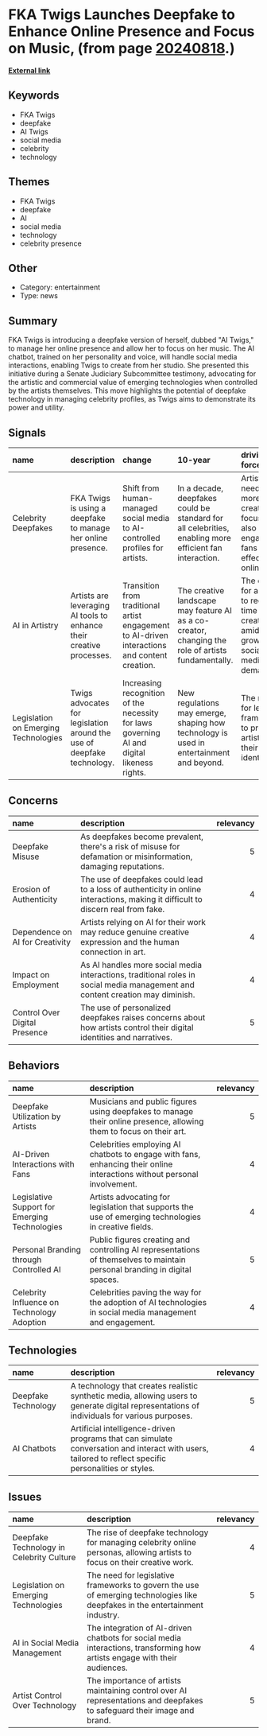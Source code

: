 # __FKA Twigs Launches Deepfake to Enhance Online Presence and Focus on Music__, (from page [20240818](https://kghosh.substack.com/p/20240818).)

__[External link](https://futureparty.com/fka-twigs-deepfake/)__



## Keywords

* FKA Twigs
* deepfake
* AI Twigs
* social media
* celebrity
* technology

## Themes

* FKA Twigs
* deepfake
* AI
* social media
* technology
* celebrity presence

## Other

* Category: entertainment
* Type: news

## Summary

FKA Twigs is introducing a deepfake version of herself, dubbed "AI Twigs," to manage her online presence and allow her to focus on her music. The AI chatbot, trained on her personality and voice, will handle social media interactions, enabling Twigs to create from her studio. She presented this initiative during a Senate Judiciary Subcommittee testimony, advocating for the artistic and commercial value of emerging technologies when controlled by the artists themselves. This move highlights the potential of deepfake technology in managing celebrity profiles, as Twigs aims to demonstrate its power and utility.

## Signals

| name                                 | description                                                            | change                                                                                        | 10-year                                                                                                | driving-force                                                                              |   relevancy |
|:-------------------------------------|:-----------------------------------------------------------------------|:----------------------------------------------------------------------------------------------|:-------------------------------------------------------------------------------------------------------|:-------------------------------------------------------------------------------------------|------------:|
| Celebrity Deepfakes                  | FKA Twigs is using a deepfake to manage her online presence.           | Shift from human-managed social media to AI-controlled profiles for artists.                  | In a decade, deepfakes could be standard for all celebrities, enabling more efficient fan interaction. | Artists' need for more creative focus while also engaging fans effectively online.         |           4 |
| AI in Artistry                       | Artists are leveraging AI tools to enhance their creative processes.   | Transition from traditional artist engagement to AI-driven interactions and content creation. | The creative landscape may feature AI as a co-creator, changing the role of artists fundamentally.     | The desire for artists to reclaim time for creativity amidst growing social media demands. |           5 |
| Legislation on Emerging Technologies | Twigs advocates for legislation around the use of deepfake technology. | Increasing recognition of the necessity for laws governing AI and digital likeness rights.    | New regulations may emerge, shaping how technology is used in entertainment and beyond.                | The need for legal frameworks to protect artists and their digital identities.             |           4 |

## Concerns

| name                            | description                                                                                                                      |   relevancy |
|:--------------------------------|:---------------------------------------------------------------------------------------------------------------------------------|------------:|
| Deepfake Misuse                 | As deepfakes become prevalent, there's a risk of misuse for defamation or misinformation, damaging reputations.                  |           5 |
| Erosion of Authenticity         | The use of deepfakes could lead to a loss of authenticity in online interactions, making it difficult to discern real from fake. |           4 |
| Dependence on AI for Creativity | Artists relying on AI for their work may reduce genuine creative expression and the human connection in art.                     |           4 |
| Impact on Employment            | As AI handles more social media interactions, traditional roles in social media management and content creation may diminish.    |           4 |
| Control Over Digital Presence   | The use of personalized deepfakes raises concerns about how artists control their digital identities and narratives.             |           5 |

## Behaviors

| name                                          | description                                                                                                               |   relevancy |
|:----------------------------------------------|:--------------------------------------------------------------------------------------------------------------------------|------------:|
| Deepfake Utilization by Artists               | Musicians and public figures using deepfakes to manage their online presence, allowing them to focus on their art.        |           5 |
| AI-Driven Interactions with Fans              | Celebrities employing AI chatbots to engage with fans, enhancing their online interactions without personal involvement.  |           4 |
| Legislative Support for Emerging Technologies | Artists advocating for legislation that supports the use of emerging technologies in creative fields.                     |           4 |
| Personal Branding through Controlled AI       | Public figures creating and controlling AI representations of themselves to maintain personal branding in digital spaces. |           5 |
| Celebrity Influence on Technology Adoption    | Celebrities paving the way for the adoption of AI technologies in social media management and engagement.                 |           4 |

## Technologies

| name                | description                                                                                                                                           |   relevancy |
|:--------------------|:------------------------------------------------------------------------------------------------------------------------------------------------------|------------:|
| Deepfake Technology | A technology that creates realistic synthetic media, allowing users to generate digital representations of individuals for various purposes.          |           5 |
| AI Chatbots         | Artificial intelligence-driven programs that can simulate conversation and interact with users, tailored to reflect specific personalities or styles. |           4 |

## Issues

| name                                     | description                                                                                                                  |   relevancy |
|:-----------------------------------------|:-----------------------------------------------------------------------------------------------------------------------------|------------:|
| Deepfake Technology in Celebrity Culture | The rise of deepfake technology for managing celebrity online personas, allowing artists to focus on their creative work.    |           4 |
| Legislation on Emerging Technologies     | The need for legislative frameworks to govern the use of emerging technologies like deepfakes in the entertainment industry. |           5 |
| AI in Social Media Management            | The integration of AI-driven chatbots for social media interactions, transforming how artists engage with their audiences.   |           4 |
| Artist Control Over Technology           | The importance of artists maintaining control over AI representations and deepfakes to safeguard their image and brand.      |           5 |